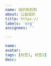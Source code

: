 ```yaml
---
name: 组织和机构
about: 公益组织
title: https://
labels: 'org'
assignees: ''

---
```

<!-- 公益组织 -->
```yaml
name:
avatar:
tags: [标签1, 标签2]
desc:
```
